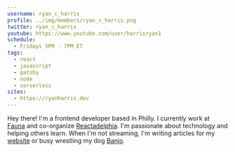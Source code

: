 ```yaml
---
username: ryan_c_harris
profile: ../img/members/ryan_c_harris.png
twitter: ryan_c_harris
youtube: https://www.youtube.com/user/harrisryan1
schedule:
  - Fridays 5PM - 7PM ET
tags:
  - react
  - javascript
  - gatsby
  - node
  - serverless
sites:
  - https://ryanharris.dev
---
```


Hey there! I'm a frontend developer based in Philly. I currently work at [Fauna](https://fauna.com/) and co-organize [Reactadelphia](https://www.meetup.com/Reactadelphia/). I'm passionate about technology and helping others learn. When I'm not streaming, I'm writing articles for my [website](https://ryanharris.dev) or busy wrestling my dog [Banjo](https://www.instagram.com/brewerytownbanjo/).
